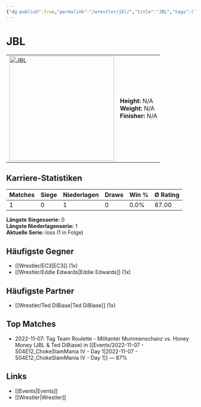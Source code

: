 ```yaml
---
{"dg-publish":true,"permalink":"/wrestler/jbl/","title":"JBL","tags":["wrestler"],"noteIcon":""}
---
```



# JBL

<table>
        <tr>
        <td><img src="https://github.com/CptSpaulding1980/choke-slam-wrestling/releases/download/images/JBL.png" width="280" alt="JBL"></td>
        <td>
        <b>Height:</b> N/A<br>
        <b>Weight:</b> N/A<br>
        <b>Finisher:</b> N/A<br>
        </td>
        </tr>
        </table>
        
## Karriere-Statistiken

| Matches | Siege | Niederlagen | Draws | Win % | Ø Rating |
|---------|-------|-------------|-------|-------|-----------|
| 1 | 0 | 1 | 0 | 0.0% | 87.00 |

**Längste Siegesserie:** 0<br>**Längste Niederlagenserie:** 1<br>**Aktuelle Serie:** loss (1 in Folge)


## Häufigste Gegner
- [[Wrestler/EC3\|EC3]] (1x)
- [[Wrestler/Eddie Edwards\|Eddie Edwards]] (1x)

## Häufigste Partner
- [[Wrestler/Ted DiBiase\|Ted DiBiase]] (1x)

## Top Matches
- 2022-11-07: Tag Team Roulette - Militanter Mummenschanz vs. Honey Money (JBL & Ted DiBiase) in [[Events/2022-11-07 - S04E12_ChokeSlamMania IV - Day 1\|2022-11-07 - S04E12_ChokeSlamMania IV - Day 1]] — 87%

## Links
- [[Events\|Events]]
- [[Wrestler\|Wrestler]]
